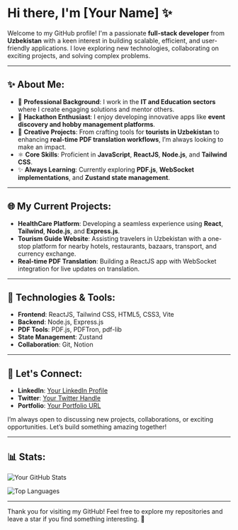 # Hi there, I'm [Your Name] ✨

Welcome to my GitHub profile! I'm a passionate **full-stack developer** from **Uzbekistan** with a keen interest in building scalable, efficient, and user-friendly applications. I love exploring new technologies, collaborating on exciting projects, and solving complex problems.

---

## ✨ About Me:
- 🔧 **Professional Background**: I work in the **IT and Education sectors** where I create engaging solutions and mentor others.
- 🔄 **Hackathon Enthusiast**: I enjoy developing innovative apps like **event discovery and hobby management platforms**.
- 🎨 **Creative Projects**: From crafting tools for **tourists in Uzbekistan** to enhancing **real-time PDF translation workflows**, I’m always looking to make an impact.
- ⚛️ **Core Skills**: Proficient in **JavaScript**, **ReactJS**, **Node.js**, and **Tailwind CSS**.
- ✨ **Always Learning**: Currently exploring **PDF.js**, **WebSocket implementations**, and **Zustand state management**.

---

## 🌐 My Current Projects:
- **HealthCare Platform**: Developing a seamless experience using **React**, **Tailwind**, **Node.js**, and **Express.js**.
- **Tourism Guide Website**: Assisting travelers in Uzbekistan with a one-stop platform for nearby hotels, restaurants, bazaars, transport, and currency exchange.
- **Real-time PDF Translation**: Building a ReactJS app with WebSocket integration for live updates on translation.

---

## 🔬 Technologies & Tools:
- **Frontend**: ReactJS, Tailwind CSS, HTML5, CSS3, Vite
- **Backend**: Node.js, Express.js
- **PDF Tools**: PDF.js, PDFTron, pdf-lib
- **State Management**: Zustand
- **Collaboration**: Git, Notion

---

## 🔗 Let's Connect:
- **LinkedIn**: [Your LinkedIn Profile](#)
- **Twitter**: [Your Twitter Handle](#)
- **Portfolio**: [Your Portfolio URL](#)

I’m always open to discussing new projects, collaborations, or exciting opportunities. Let’s build something amazing together!

---

## 📊 Stats:
![Your GitHub Stats](https://github-readme-stats.vercel.app/api?username=yourusername&show_icons=true&theme=radical)

![Top Languages](https://github-readme-stats.vercel.app/api/top-langs/?username=yourusername&layout=compact&theme=radical)

---

Thank you for visiting my GitHub! Feel free to explore my repositories and leave a star if you find something interesting. 🚀

